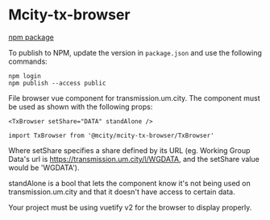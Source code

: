# Mcity-tx-browser

[npm package](https://www.npmjs.com/package/@mcity/mcity-tx-browser)

To publish to NPM, update the version in `package.json` and use the following commands:

```
npm login
npm publish --access public
```

File browser vue component for transmission.um.city. The component must be used as shown with the following props:

```vue
<TxBrowser setShare="DATA" standAlone />

import TxBrowser from '@mcity/mcity-tx-browser/TxBrowser'
```

Where setShare specifies a share defined by its URL (eg. Working Group Data's url is https://transmission.um.city/l/WGDATA, and the setShare value would be 'WGDATA').

standAlone is a bool that lets the component know it's not being used on transmission.um.city and that it doesn't have access to certain data.

Your project must be using vuetify v2 for the browser to display properly.
